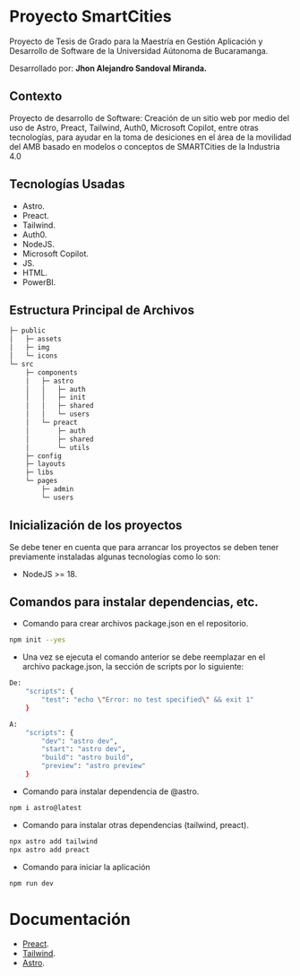 # Proyecto SmartCities

Proyecto de Tesis de Grado para la Maestría en Gestión Aplicación y Desarrollo de Software de la Universidad Aútonoma de Bucaramanga.

Desarrollado por: <b> Jhon Alejandro Sandoval Miranda.</b>

## Contexto

Proyecto de desarrollo de Software: Creación de un sitio web por medio del uso de Astro, Preact, Tailwind, Auth0, Microsoft Copilot, entre otras tecnologías, para ayudar en la toma de desiciones en el área de la movilidad del AMB basado en modelos o conceptos de SMARTCities de la Industria 4.0

## Tecnologías Usadas

* Astro.
* Preact.
* Tailwind.
* Auth0.
* NodeJS.
* Microsoft Copilot.
* JS.
* HTML.
* PowerBI.

## Estructura Principal de Archivos

```bash
├─ public
│   ├─ assets
│   ├─ img
│   └─ icons
└─ src
    ├─ components
    │   ├─ astro
    │   │   ├─ auth
    │   │   ├─ init
    │   │   ├─ shared
    │   │   └─ users 
    │   └─ preact
    │       ├─ auth
    │       ├─ shared
    │       └─ utils 
    ├─ config
    ├─ layouts
    ├─ libs
    └─ pages
        ├─ admin
        └─ users
```

## Inicialización de los proyectos

Se debe tener en cuenta que para arrancar los proyectos se deben tener previamente instaladas algunas tecnologías como lo son:

- NodeJS >= 18.

## Comandos para instalar dependencias, etc.

* Comando para crear archivos package.json en el repositorio.

```sh
npm init --yes
```

- Una vez se ejecuta el comando anterior se debe reemplazar en el archivo package.json, la sección de scripts por lo siguiente:

```sh
De:
    "scripts": {
        "test": "echo \"Error: no test specified\" && exit 1"
    }

A:
    "scripts": {
        "dev": "astro dev",
        "start": "astro dev",
        "build": "astro build",
        "preview": "astro preview"
    }
```

* Comando para instalar dependencia de @astro.

```sh
npm i astro@latest
```

* Comando para instalar otras dependencias (tailwind, preact).

```sh
npx astro add tailwind
npx astro add preact
```

* Comando para iniciar la aplicación

```sh
npm run dev
```

# Documentación

* [Preact](https://preactjs.com/).
* [Tailwind](https://tailwindcss.com/).
* [Astro](https://docs.astro.build/es/getting-started/).